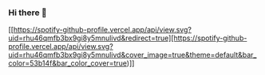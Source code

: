### Hi there 👋

<!--
**vishyvishal14/vishyvishal14** is a ✨ _special_ ✨ repository because its `README.md` (this file) appears on your GitHub profile.

Here are some ideas to get you started:

- 🔭 I’m currently working on ...
- 🌱 I’m currently learning ...
- 👯 I’m looking to collaborate on ...
- 🤔 I’m looking for help with ...
- 💬 Ask me about ...
- 📫 How to reach me: ...
- 😄 Pronouns: ...
- ⚡ Fun fact: ...
-->
[[https://spotify-github-profile.vercel.app/api/view.svg?uid=rhu46qmfb3bx9gi8y5mnulivd&redirect=true][https://spotify-github-profile.vercel.app/api/view.svg?uid=rhu46qmfb3bx9gi8y5mnulivd&cover_image=true&theme=default&bar_color=53b14f&bar_color_cover=true)]]
